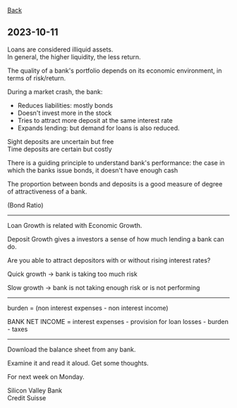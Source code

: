 
[Back](00.md)

## 2023-10-11

Loans are considered illiquid assets.  
In general, the higher liquidity, the less return.

The quality of a bank's portfolio depends on its economic environment, in terms of risk/return.

During a market crash, the bank:

- Reduces liabilities: mostly bonds
- Doesn't invest more in the stock
- Tries to attract more deposit at the same interest rate
- Expands lending: but demand for loans is also reduced.

Sight deposits are uncertain but free  
Time deposits are certain but costly

There is a guiding principle to understand bank's performance: the case in which the banks issue bonds, it doesn't have enough cash

The proportion between bonds and deposits is a good measure of degree of attractiveness of a bank.

(Bond Ratio)

---

Loan Growth is related with Economic Growth.

Deposit Growth gives a investors a sense of how much lending a bank can do.

Are you able to attract depositors with or without rising interest rates?

Quick growth $\rightarrow$ bank is taking too much risk

Slow growth $\rightarrow$ bank is not taking enough risk or is not performing

---

burden = (non interest expenses - non interest income) 

BANK NET INCOME = interest expenses - provision for loan losses - burden - taxes

---

Download the balance sheet from any bank.

Examine it and read it aloud.
Get some thoughts.

For next week on Monday.

Silicon Valley Bank  
Credit Suisse






